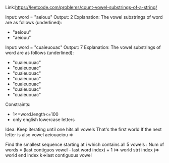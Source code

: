 Link:https://leetcode.com/problems/count-vowel-substrings-of-a-string/


Input: word = "aeiouu"
Output: 2
Explanation: The vowel substrings of word are as follows (underlined):
- "aeiouu"
- "aeiouu"

Input: word = "cuaieuouac"
Output: 7
Explanation: The vowel substrings of word are as follows (underlined):
- "cuaieuouac"
- "cuaieuouac"
- "cuaieuouac"
- "cuaieuouac"
- "cuaieuouac"
- "cuaieuouac"
- "cuaieuouac"

Constraints:
- 1<=word.length<=100
- only english lowercase letters


Idea:
Keep iterating until one hits all vowels
That's the first world
If the next letter is also vowel
aeiouaeiou =>


Find the smallest sequence starting at i which contains all 5 vowels : Num of words = (last contiguos vowel - last word index) + 1
i=> world strt index
j=> world end index
k=>last contiguous vowel

